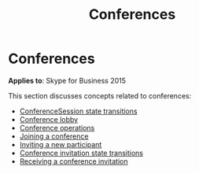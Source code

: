 ﻿---
title: Conferences
TOCTitle: Conferences
ms:assetid: 29e5a8ed-3e14-4ed4-9b0a-a311725ee121
ms:mtpsurl: https://msdn.microsoft.com/en-us/library/Dn466009(v=office.16)
ms:contentKeyID: 65239937
ms.date: 07/27/2015
mtps_version: v=office.16
---

# Conferences

**Applies to**: Skype for Business 2015

This section discusses concepts related to conferences:

- [ConferenceSession state transitions](conferencesession-state-transitions.md)
- [Conference lobby](conference-lobby.md)
- [Conference operations](conference-operations.md)
- [Joining a conference](joining-a-conference.md)
- [Inviting a new participant](inviting-a-new-participant.md)
- [Conference invitation state transitions](conference-invitation-state-transitions.md)
- [Receiving a conference invitation](receiving-a-conference-invitation.md)

